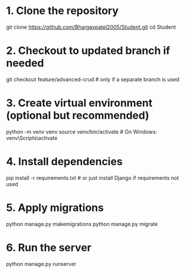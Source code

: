 # 1. Clone the repository
git clone https://github.com/Bhargavpatel2005/Student.git
cd Student

# 2. Checkout to updated branch if needed
git checkout feature/advanced-crud  # only if a separate branch is used

# 3. Create virtual environment (optional but recommended)
python -m venv venv
source venv/bin/activate  # On Windows: venv\Scripts\activate

# 4. Install dependencies
pip install -r requirements.txt  # or just install Django if requirements not used

# 5. Apply migrations
python manage.py makemigrations
python manage.py migrate

# 6. Run the server
python manage.py runserver